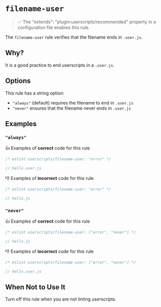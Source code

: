 # `filename-user`

> ✅ The "extends": "plugin:userscripts/recommended" property in a configuration file enables this rule.

The `filename-user` rule verifies that the filename ends in `.user.js`.

## Why?

It is a good practice to end userscripts in a `.user.js`.

## Options

This rule has a string option:

- `"always"` (default) requires the filename to end in `.user.js`
- `"never"` ensures that the filename never ends in `.user.js`

## Examples

### `"always"`

👍 Examples of **correct** code for this rule

```js
/* eslint userscripts/filename-user: "error" */

// hello.user.js
```

👎︎ Examples of **incorrect** code for this rule

```js
/* eslint userscripts/filename-user: "error" */

// hello.js
```

### `"never"`

👍 Examples of **correct** code for this rule

```js
/* eslint userscripts/filename-user: ["error", "never"] */

// hello.js
```

👎︎ Examples of **incorrect** code for this rule

```js
/* eslint userscripts/filename-user: ["error", "never"] */

// hello.user.js
```

## When Not to Use It

Turn off this rule when you are not linting userscripts.
